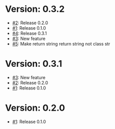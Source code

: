 # Version: 0.3.2

* [#2](https://github.com/robinmatz/changelog-ci-poc/pull/2): Release 0.2.0
* [#1](https://github.com/robinmatz/changelog-ci-poc/pull/1): Release 0.1.0
* [#4](https://github.com/robinmatz/changelog-ci-poc/pull/4): Release 0.3.1
* [#3](https://github.com/robinmatz/changelog-ci-poc/pull/3): New feature
* [#5](https://github.com/robinmatz/changelog-ci-poc/pull/5): Make return string return string not class str


# Version: 0.3.1

* [#3](https://github.com/robinmatz/changelog-ci-poc/pull/3): New feature
* [#2](https://github.com/robinmatz/changelog-ci-poc/pull/2): Release 0.2.0
* [#1](https://github.com/robinmatz/changelog-ci-poc/pull/1): Release 0.1.0


# Version: 0.2.0

* [#1](https://github.com/robinmatz/changelog-ci-poc/pull/1): Release 0.1.0
